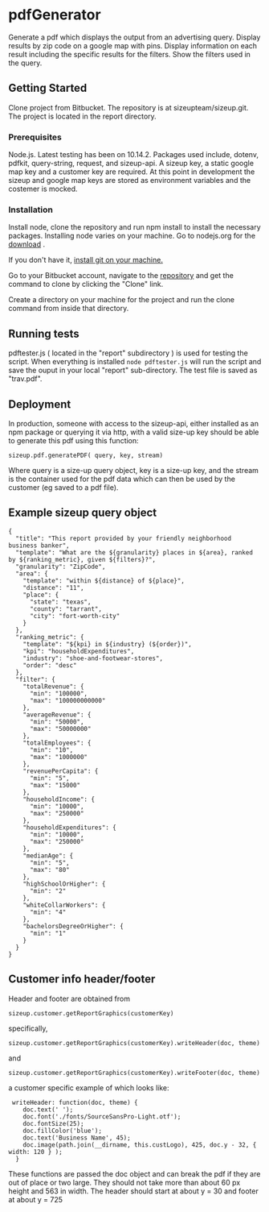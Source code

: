 # pdfGenerator

Generate a pdf which displays the output from an advertising query.  Display results by zip code on a google map with pins.  Display information on each result including the specific results for the filters.  Show the filters used in the query.

## Getting Started

Clone project from Bitbucket.  The repository is at sizeupteam/sizeup.git.  The project is located in the report directory.

### Prerequisites

Node.js.  Latest testing has been on 10.14.2.  Packages used include, dotenv, pdfkit, query-string, request, and sizeup-api. A sizeup key, a static google map key and a customer key are required.  At this point in development the sizeup and google map keys are stored as environment variables and the costemer is mocked. 

### Installation

Install node, clone the repository and run npm install to install the necessary packages.  Installing node varies on your machine.  Go to nodejs.org for the [download](https://nodejs.org/en/download/) .

If you don't have it, [install git on your machine.](https://git-scm.com/downloads)

Go to your Bitbucket account, navigate to the [repository](https://bitbucket.org/sizeupteam/sizeup/src/master/) and get the command to clone by clicking the "Clone" link.

Create a directory on your machine for the project and run the clone command from inside that directory.

## Running tests

pdftester.js ( located in the "report" subdirectory ) is used for testing the script.  When everything is installed `node pdftester.js` will run the script and save the ouput in your local "report" sub-directory.  The test file is saved as "trav.pdf". 

## Deployment

In production, someone with access to the sizeup-api, either installed as an npm package or querying it via http, with a valid size-up key should be able to generate this pdf using this function:

`sizeup.pdf.generatePDF( query, key, stream)`

Where query is a size-up query object, key is a size-up key, and the stream is the container used for the pdf data which can then be used by the customer (eg saved to a pdf file).

## Example sizeup query object

```
{
  "title": "This report provided by your friendly neighborhood business banker",
  "template": "What are the ${granularity} places in ${area}, ranked by ${ranking_metric}, given ${filters}?",
  "granularity": "ZipCode",
  "area": {
    "template": "within ${distance} of ${place}",
    "distance": "11",
    "place": {
      "state": "texas",
      "county": "tarrant",
      "city": "fort-worth-city"
    }
  },
  "ranking_metric": {
    "template": "${kpi} in ${industry} (${order})",
    "kpi": "householdExpenditures",
    "industry": "shoe-and-footwear-stores",
    "order": "desc"
  },
  "filter": {
    "totalRevenue": {
      "min": "100000",
      "max": "100000000000"
    },
    "averageRevenue": {
      "min": "50000",
      "max": "50000000"
    },
    "totalEmployees": {
      "min": "10",
      "max": "1000000"
    },
    "revenuePerCapita": {
      "min": "5",
      "max": "15000"
    },
    "householdIncome": {
      "min": "10000",
      "max": "250000"
    },
    "householdExpenditures": {
      "min": "10000",
      "max": "250000"
    },
    "medianAge": {
      "min": "5",
      "max": "80"
    },
    "highSchoolOrHigher": {
      "min": "2"
    },
    "whiteCollarWorkers": {
      "min": "4"
    },
    "bachelorsDegreeOrHigher": {
      "min": "1"
    }
  }
}

```
## Customer info header/footer

Header and footer are obtained from 

```
sizeup.customer.getReportGraphics(customerKey)
```

specifically,

```
sizeup.customer.getReportGraphics(customerKey).writeHeader(doc, theme)
```
and
```
sizeup.customer.getReportGraphics(customerKey).writeFooter(doc, theme)
```
a customer specific example of which looks like:
```
 writeHeader: function(doc, theme) {
    doc.text(' ');
    doc.font('./fonts/SourceSansPro-Light.otf');
    doc.fontSize(25);
    doc.fillColor('blue');
    doc.text('Business Name', 45);
    doc.image(path.join(__dirname, this.custLogo), 425, doc.y - 32, { width: 120 } );
  }
```
These functions are passed the doc object and can break the pdf if they are out of place or two large.  They should not take more than about 60 px height and 563 in width.  The header should start at about y = 30 and footer at about y = 725

